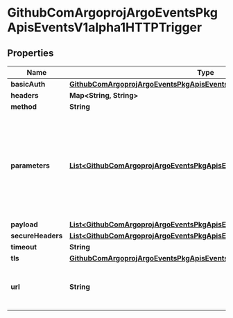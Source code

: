 

# GithubComArgoprojArgoEventsPkgApisEventsV1alpha1HTTPTrigger


## Properties

Name | Type | Description | Notes
------------ | ------------- | ------------- | -------------
**basicAuth** | [**GithubComArgoprojArgoEventsPkgApisEventsV1alpha1BasicAuth**](GithubComArgoprojArgoEventsPkgApisEventsV1alpha1BasicAuth.md) |  |  [optional]
**headers** | **Map&lt;String, String&gt;** |  |  [optional]
**method** | **String** |  |  [optional]
**parameters** | [**List&lt;GithubComArgoprojArgoEventsPkgApisEventsV1alpha1TriggerParameter&gt;**](GithubComArgoprojArgoEventsPkgApisEventsV1alpha1TriggerParameter.md) | Parameters is the list of key-value extracted from event&#39;s payload that are applied to the HTTP trigger resource. |  [optional]
**payload** | [**List&lt;GithubComArgoprojArgoEventsPkgApisEventsV1alpha1TriggerParameter&gt;**](GithubComArgoprojArgoEventsPkgApisEventsV1alpha1TriggerParameter.md) |  |  [optional]
**secureHeaders** | [**List&lt;GithubComArgoprojArgoEventsPkgApisEventsV1alpha1SecureHeader&gt;**](GithubComArgoprojArgoEventsPkgApisEventsV1alpha1SecureHeader.md) |  |  [optional]
**timeout** | **String** |  |  [optional]
**tls** | [**GithubComArgoprojArgoEventsPkgApisEventsV1alpha1TLSConfig**](GithubComArgoprojArgoEventsPkgApisEventsV1alpha1TLSConfig.md) |  |  [optional]
**url** | **String** | URL refers to the URL to send HTTP request to. |  [optional]



